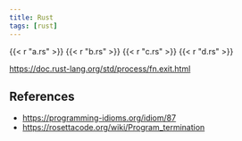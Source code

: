 ```yaml
---
title: Rust
tags: [rust]
---
```


{{< r "a.rs" >}}
{{< r "b.rs" >}}
{{< r "c.rs" >}}
{{< r "d.rs" >}}

<https://doc.rust-lang.org/std/process/fn.exit.html>

## References

- <https://programming-idioms.org/idiom/87>
- <https://rosettacode.org/wiki/Program_termination>
